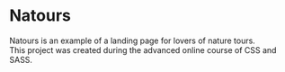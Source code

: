 # Natours
Natours is an example of a landing page for lovers of nature tours.<br />
This project was created during the advanced online course of CSS and SASS.
